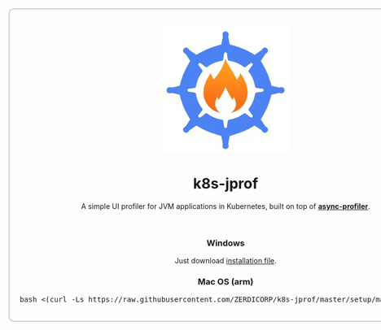 <div align="center" style="border: 2px solid #ccc; padding: 20px; border-radius: 10px; display: inline-block;">

<p>
  <img src="https://github.com/ZERDICORP/k8s-jprof/blob/master/media/icon_1.png?raw=true" alt="screenshot" width="250" height="250">
</p>

<h1>k8s-jprof</h1>

<p>
  A simple UI profiler for JVM applications in Kubernetes, built on top of <strong><a href="https://github.com/async-profiler/async-profiler/">async-profiler</a></strong>.
</p>

<br>

<h3>Windows</h3>

<p>
  Just download <a href="https://github.com/ZERDICORP/k8s-jprof/releases/download/1.0.beta/k8s-jprof-win64-setup.exe">installation file</a>.
</p>

<h3>Mac OS (arm)</h3>

<pre>
bash &lt;(curl -Ls https://raw.githubusercontent.com/ZERDICORP/k8s-jprof/master/setup/mac-setup.sh)
</pre>

</div>
